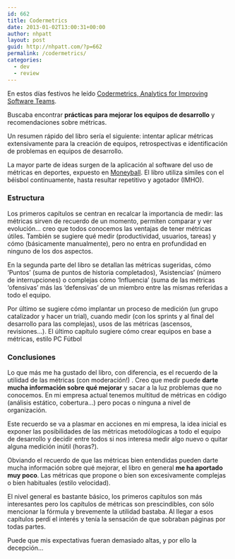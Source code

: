 ```yaml
---
id: 662
title: Codermetrics
date: 2013-01-02T13:00:31+00:00
author: nhpatt
layout: post
guid: http://nhpatt.com/?p=662
permalink: /codermetrics/
categories:
  - dev
  - review
---
```

En estos días festivos he leído [Codermetrics, Analytics for Improving Software Teams](http://books.google.es/books?id=IhDDqGkld6IC&printsec=frontcover&hl=es&sa=X&ei=KlLjULDlMYaM0AWa9IDYBQ&redir_esc=y#v=onepage&q&f=false).

Buscaba encontrar **prácticas para mejorar los equipos de desarrollo** y recomendaciones sobre métricas.

Un resumen rápido del libro sería el siguiente: intentar aplicar métricas extensivamente para la creación de equipos, retrospectivas e identificación de problemas en equipos de desarrollo.

La mayor parte de ideas surgen de la aplicación al software del uso de métricas en deportes, expuesto en [Moneyball](http://en.wikipedia.org/wiki/Moneyball). El libro utiliza símiles con el béisbol continuamente, hasta resultar repetitivo y agotador (IMHO).

### Estructura

Los primeros capítulos se centran en recalcar la importancia de medir: las métricas sirven de recuerdo de un momento, permiten comparar y ver evolución&#8230; creo que todos conocemos las ventajas de tener métricas útiles. También se sugiere qué medir (productividad, usuarios, tareas) y cómo (básicamente manualmente), pero no entra en profundidad en ninguno de los dos aspectos.

En la segunda parte del libro se detallan las métricas sugeridas, cómo &#8216;Puntos&#8217; (suma de puntos de historia completados), &#8216;Asistencias&#8217; (número de interrupciones) o complejas cómo &#8216;Influencia&#8217; (suma de las métricas &#8216;ofensivas&#8217; más las &#8216;defensivas&#8217; de un miembro entre las mismas referidas a todo el equipo.

Por último se sugiere cómo implantar un proceso de medición (un grupo catalizador y hacer un trial), cuando medir (con los sprints y al final del desarrollo para las complejas), usos de las métricas (ascensos, revisiones&#8230;). El último capítulo sugiere cómo crear equipos en base a métricas, estilo PC Fútbol

### Conclusiones

Lo que más me ha gustado del libro, con diferencia, es el recuerdo de la utilidad de las métricas (con moderación!) . Creo que medir puede **darte mucha información sobre qué mejorar** y sacar a la luz problemas que no conocemos. En mi empresa actual tenemos multitud de métricas en código (análisis estático, cobertura&#8230;) pero pocas o ninguna a nivel de organización.

Este recuerdo se va a plasmar en acciones en mi empresa, la idea inicial es exponer las posibilidades de las métricas metodólogicas a todo el equipo de desarrollo y decidir entre todos si nos interesa medir algo nuevo o quitar alguna medición inútil (horas?).

Obviando el recuerdo de que las métricas bien entendidas pueden darte mucha información sobre qué mejorar, el libro en general **me ha aportado muy poco**. Las métricas que propone o bien son excesivamente complejas o bien habituales (estilo velocidad).

El nivel general es bastante básico, los primeros capítulos son más interesantes pero los capítulos de métricas son prescindibles, con sólo mencionar la fórmula y brevemente la utilidad bastaba. Al llegar a esos capítulos perdí el interés y tenía la sensación de que sobraban páginas por todas partes.

Puede que mis expectativas fueran demasiado altas, y por ello la decepción&#8230;


